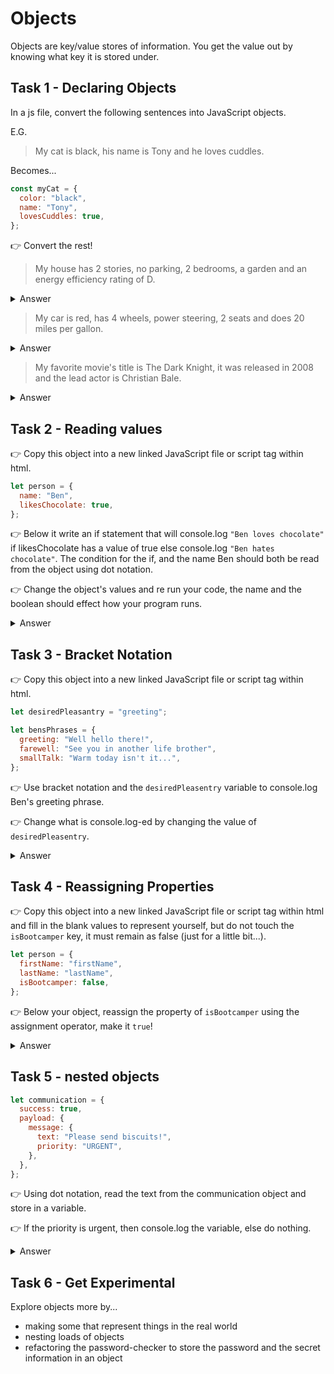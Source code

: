 # Objects

Objects are key/value stores of information. You get the value out by knowing what key it is stored under.

## Task 1 - Declaring Objects

In a js file, convert the following sentences into JavaScript objects.

E.G.

> My cat is black, his name is Tony and he loves cuddles.

Becomes...

```js
const myCat = {
  color: "black",
  name: "Tony",
  lovesCuddles: true,
};
```

👉 Convert the rest!

> My house has 2 stories, no parking, 2 bedrooms, a garden and an energy efficiency rating of D.

<details>
<summary>Answer</summary>

```js
const myHouse = {
  stories: 2,
  parking: false,
  bedrooms: 2,
  efficiencyRating: "D",
};
```

</details>

> My car is red, has 4 wheels, power steering, 2 seats and does 20 miles per gallon.

<details>
<summary>Answer</summary>

```js
const myCar = {
  color: "red",
  wheels: 4,
  powerSteering: true,
  mpg: 20,
};
```

</details>

> My favorite movie's title is The Dark Knight, it was released in 2008 and the lead actor is Christian Bale.

<details>
<summary>Answer</summary>

```js
const myFavMovie = {
  title: "The Dark Knight",
  releaseDate: "2008",
  leadActor: "Christian Bale",
};
```

</details>

## Task 2 - Reading values

👉 Copy this object into a new linked JavaScript file or script tag within html.

```js
let person = {
  name: "Ben",
  likesChocolate: true,
};
```

👉 Below it write an if statement that will console.log `"Ben loves chocolate"` if likesChocolate has a value of true else console.log `"Ben hates chocolate"`. The condition for the if, and the name Ben should both be read from the object using dot notation.

👉 Change the object's values and re run your code, the name and the boolean should effect how your program runs.

<details>
<summary>Answer</summary>

```js
if (person.likesChocolate) {
  console.log(`${person.name} likes chocolate`);
}
```

</details>

## Task 3 - Bracket Notation

👉 Copy this object into a new linked JavaScript file or script tag within html.

```js
let desiredPleasantry = "greeting";

let bensPhrases = {
  greeting: "Well hello there!",
  farewell: "See you in another life brother",
  smallTalk: "Warm today isn't it...",
};
```

👉 Use bracket notation and the `desiredPleasentry` variable to console.log Ben's greeting phrase.

👉 Change what is console.log-ed by changing the value of `desiredPleasentry`.

<details>
<summary>Answer</summary>

```js
console.log(bensPhrases[desiredPleasantry]);
```

</details>

## Task 4 - Reassigning Properties

👉 Copy this object into a new linked JavaScript file or script tag within html and fill in the blank values to represent yourself, but do not touch the `isBootcamper` key, it must remain as false (just for a little bit...).

```js
let person = {
  firstName: "firstName",
  lastName: "lastName",
  isBootcamper: false,
};
```

👉 Below your object, reassign the property of `isBootcamper` using the assignment operator, make it `true`!

<details>
<summary>Answer</summary>

```js
person.isBootcamper = true;
```

</details>

## Task 5 - nested objects

```js
let communication = {
  success: true,
  payload: {
    message: {
      text: "Please send biscuits!",
      priority: "URGENT",
    },
  },
};
```

👉 Using dot notation, read the text from the communication object and store in a variable.

👉 If the priority is urgent, then console.log the variable, else do nothing.

<details>
<summary>Answer</summary>

```js
const text = communication.payload.message.text;
if (communication.payload.message.priority === "URGENT") {
  console.log(text);
}
```

</details>

## Task 6 - Get Experimental

Explore objects more by...

- making some that represent things in the real world
- nesting loads of objects
- refactoring the password-checker to store the password and the secret information in an object

